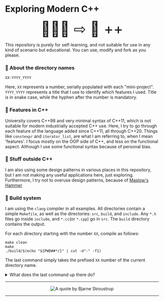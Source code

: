 <!-- REPOSITORY README IN MARKDOWN -->
<!-- MADE BY ISHRAQ HASAN -->

# Exploring Modern C++

<p align="center"> 
<font size="15">🚣🏻‍♀ ⇨ 🌊 ++</font>
</p>

This repository is purely for self-learning, and not suitable for use in any kind of scenario but educational. You can use, modify and fork as you please.

### 📂 About the directory names

`XX-YYYY_YYYY`

Here, `XX` represents a number, serially populated with each "mini-project". `YYYY_YYYY` represents a title that I use to identify which features I used. Title is in snake case, while the hyphen after the number is mandatory.

### 🌟 Features in C++

University covers C++98 and very minimal syntax of C++11, which is not suitable for modern industrially accepted C++ use. Here, I try to go through each feature of the language added since C++11, all through C++20. Things like `constexpr` and `iterator_list`, are what I am referring to, when I mean 'features'. I focus mostly on the OOP side of C++, and less on the functional aspect. Although I use some functional syntax because of personal bias.

### 💫 Stuff outside C++

I am also using some design patterns in various places in this repository, but I am not making any useful applications here, just exploring. Furthermore, I try not to overuse design patterns, because of [Maslow's Hammer](https://en.wikipedia.org/wiki/Law_of_the_instrument)

### 🔨 Build system

I am using the `clang` compiler in all examples. All directories contain a simple `Makefile`, as well as the directories: `src`, `build`, and `include`. Any `*.h` files go inside `include`, and `*.cc`(or `*.cpp`) go in `src`. The `build` directory contains the output.

For each directory starting with the number `XX`, compile as follows:

```
make clean
make
./build/$(echo "${PWD##*/}" | cut -d"-" -f1)
```

The last command simply takes the prefixed `XX` number of the current directory name.

<details>
<summary> What does the last command up there do? </summary>

#### 👓 Explanation

Assume we are in the `00-constexpr_fibonacci` directory. As `make` creates an executable called `00` inside the build folder, we need to run `./build/00`. To make this into a generalized command for all directories of this repo, we use the ✨fancy✨ stuff, i.e. running `echo "${PWD##*/}" | cut -d"-" -f1` inside this directory returns `00`.

</details>

---

<p align="center">
    <img alt="A quote by Bjarne Stroustrup" src="https://i.postimg.cc/4yPCTYdm/cplusplusquote.jpg" />
</p>

---
